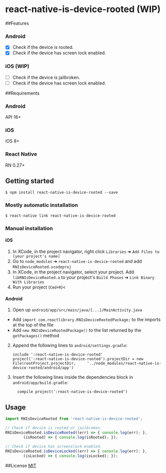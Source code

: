
# react-native-is-device-rooted (WIP)

##Features
### Android
- [x] Check if the device is rooted.
- [x] Check if the device has screen lock enabled.
  
### iOS (WIP)
- [ ] Check if the device is jailbroken. 
- [ ] Check if the device has screen lock enabled.

##Requirements
### Android
API 16+
### iOS
iOS 8+
### React Native
RN 0.27+


## Getting started

`$ npm install react-native-is-device-rooted --save`

### Mostly automatic installation

`$ react-native link react-native-is-device-rooted`

### Manual installation


#### iOS

1. In XCode, in the project navigator, right click `Libraries` ➜ `Add Files to [your project's name]`
2. Go to `node_modules` ➜ `react-native-is-device-rooted` and add `RNIsDeviceRooted.xcodeproj`
3. In XCode, in the project navigator, select your project. Add `libRNIsDeviceRooted.a` to your project's `Build Phases` ➜ `Link Binary With Libraries`
4. Run your project (`Cmd+R`)<

#### Android

1. Open up `android/app/src/main/java/[...]/MainActivity.java`
  - Add `import com.reactlibrary.RNIsDeviceRootedPackage;` to the imports at the top of the file
  - Add `new RNIsDeviceRootedPackage()` to the list returned by the `getPackages()` method
2. Append the following lines to `android/settings.gradle`:
  	```
  	include ':react-native-is-device-rooted'
  	project(':react-native-is-device-rooted').projectDir = new File(rootProject.projectDir, 	'../node_modules/react-native-is-device-rooted/android/app')
  	```
3. Insert the following lines inside the dependencies block in `android/app/build.gradle`:
  	```
      compile project(':react-native-is-device-rooted')
  	```

## Usage
```javascript
import RNIsDeviceRooted from 'react-native-is-device-rooted';

// Check if device is rooted or jailbroken.
RNIsDeviceRooted.isDeviceRooted((err) => { console.log(err); },
		(isRooted) => { console.log(isRooted); });
		
// Check if device has screenslock enabled.
RNIsDeviceRooted.isDeviceLocked((err) => { console.log(err); },
		(isLocked) => { console.log(isLocked); });
```
 
##License 
[MIT](./License)